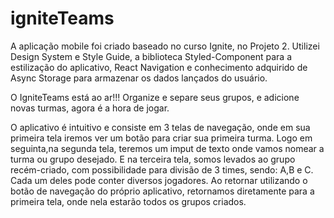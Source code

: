 # igniteTeams


A aplicação mobile foi criado baseado no curso Ignite, no Projeto 2. Utilizei Design System e Style Guide, a biblioteca Styled-Component para a estilização do aplicativo, React Navigation e conhecimento 
adquirido de Async Storage para armazenar os dados lançados do usuário.

O IgniteTeams está ao ar!!! Organize e separe seus grupos, e adicione novas turmas, agora é a hora de jogar.

O aplicativo é intuitivo e consiste em 3 telas de navegação, onde em sua primeira tela iremos ver um botão para criar sua primeira turma. Logo em seguinta,na segunda tela, teremos um imput de texto onde
vamos nomear a turma ou grupo desejado. E na terceira tela, somos levados ao grupo recém-criado, com possibilidade para divisão de 3 times, sendo: A,B e C. Cada um deles pode conter diversos jogadores.
Ao retornar utilizando o botão de navegação do próprio aplicativo, retornamos diretamente para a primeira tela, onde nela estarão todos os grupos criados.
